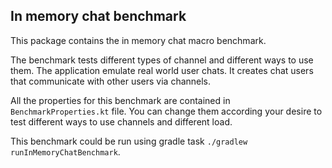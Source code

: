 ## In memory chat benchmark

This package contains the in memory chat macro benchmark.

The benchmark tests different types of channel and different ways to use them. The application emulate real world user chats. It creates chat users that communicate with other users via channels. 

All the properties for this benchmark are contained in `BenchmarkProperties.kt` file. You can change them according your desire to test different ways to use channels and different load.

This benchmark could be run using gradle task `./gradlew runInMemoryChatBenchmark`.